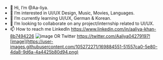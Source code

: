 - 👋 Hi, I’m @Aa-liya.
- 👀 I’m interested in UI/UX Design, Music, Movies, Languages.
- 🌱 I’m currently learning UI/UX, German & Korean.
- 💞️ I’m looking to collaborate on any project/internship related to UI/UX.
- 📫 How to reach me LinkedIn https://www.linkedin.com/in/aaliya-khan-8b7494226
![image](https://user-images.githubusercontent.com/105272271/169884456-d18e187b-bdf8-4956-b07d-138b2f6aaa14.png)
          OR
 Twitter https://twitter.com/Aaliya04279197![image](https://user-images.githubusercontent.com/105272271/169884551-51557ca0-5e80-4da8-9d6a-4a4425b80d94.png)



<!---
Aa-liya/Aa-liya is a ✨ special ✨ repository because its `README.md` (this file) appears on your GitHub profile.
You can click the Preview link to take a look at your changes.
--->
